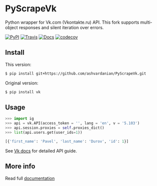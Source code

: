 # PyScrapeVk

Python wrapper for Vk.com (Vkontakte.ru) API. 
This fork supports multi-object responses and silent iteration over errors.

[![PyPI](https://img.shields.io/pypi/pyversions/vk.svg)](https://pypi.org/project/vk/ "Latest version on PyPI")
[![Travis](https://travis-ci.com/voronind/vk.svg?branch=master)](https://travis-ci.com/voronind/vk "Travis CI")
[![Docs](https://readthedocs.org/projects/vk/badge/?version=stable)](https://vk.readthedocs.io/en/latest/ "Read the docs")
[![codecov](https://codecov.io/gh/voronind/vk/branch/master/graph/badge.svg)](https://codecov.io/gh/voronind/vk "Coverage")

## Install

This version:
```sh
$ pip install git+https://github.com/ashvardanian/PyScrapeVk.git
```

Original version:
```sh
$ pip install vk
```

## Usage

```python
>>> import ig
>>> api = vk.API(access_token = '', lang = 'en', v = '5.103')
>>> api.session.proxies = self.proxies_dict()
>>> list(api.users.get(user_ids=1))

[{'first_name': 'Pavel', 'last_name': 'Durov', 'id': 1}]
```

See [Vk docs](https://vk.com/dev/methods) for detailed API guide.

## More info

Read full [documentation](https://vk.readthedocs.org)
